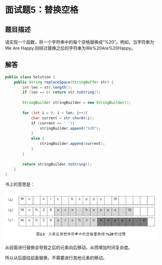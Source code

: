 # 面试题5：替换空格

## 题目描述

请实现一个函数，将一个字符串中的每个空格替换成“%20”。例如，当字符串为We Are Happy.则经过替换之后的字符串为We%20Are%20Happy。



## 解答

~~~java
public class Solution {
    public String replaceSpace(StringBuffer str) {
        int len = str.length();
        if (len == 0) return str.toString();

        StringBuilder stringBuilder = new StringBuilder();

        for (int i = 0; i < len; i++){
            char current = str.charAt(i);
            if (current == ' '){
                stringBuilder.append("%20");
            }
            else {
                stringBuilder.append(current);
            }
        }

        return stringBuilder.toString();
    }
}
~~~



书上的意思是：

![1544706712838](assets/1544706712838.png)

从前面进行替换会导致之后的元素向后移动，从而增加时间复杂度。

所以从后面往前面替换，不需要进行其他元素的移动。